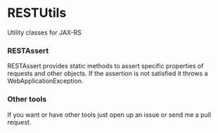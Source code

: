 RESTUtils
=========

Utility classes for JAX-RS

### RESTAssert

RESTAssert provides static methods to assert specific properties of requests and other objects.
If the assertion is not satisfied it throws a WebApplicationException.

### Other tools

If you want or have other tools just open up an issue or send me a pull request.

